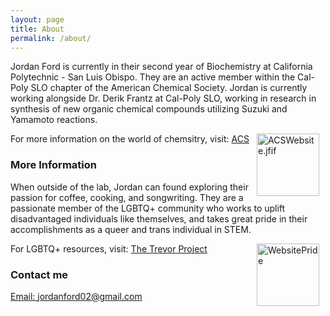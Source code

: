 ```yaml
---
layout: page
title: About
permalink: /about/
---
```


Jordan Ford is currently in their second year of Biochemistry at California Polytechnic - San Luis Obispo. They are an active member within the Cal-Poly SLO chapter of the American Chemical Society. Jordan is currently working alongside Dr. Derik Frantz at Cal-Poly SLO, working in research in synthesis of new organic chemical compounds utilizing Suzuki and Yamamoto reactions.

<img src="{{site.baseurl}}/images/ACSWebsite.jfif" alt="ACSWebsite.jfif" width="100"
style="float: right; margin-top: 0px; margin-right: 10px" />

For more information on the world of chemsitry, visit: [ACS](https://www.acs.org/content/acs/en.html)

### More Information

When outside of the lab, Jordan can found exploring their passion for coffee, cooking, and songwriting. They are a passionate member of the LGBTQ+ community who works to uplift disadvantaged individuals like themselves, and takes great pride in their accomplishments as a queer and trans individual in STEM.

<img src="{{site.baseurl}}/images/WebsitePride.jfif" alt="WebsitePride" width="100"
style="float: right; margin-top: 0px; margin-right: 10px" />

For LGBTQ+ resources, visit: [The Trevor Project](https://www.thetrevorproject.org/)



### Contact me

[Email: jordanford02@gmail.com](mailto:jordanford02@gmail.com)
